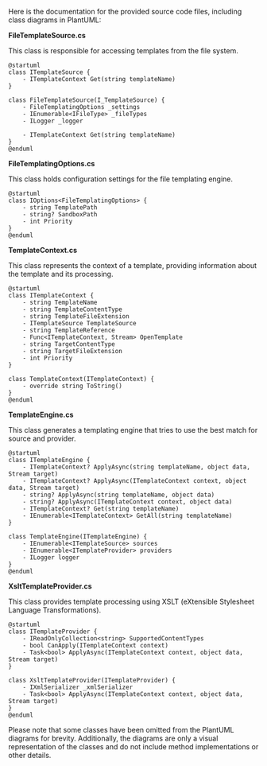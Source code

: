 Here is the documentation for the provided source code files, including class diagrams in PlantUML:

**FileTemplateSource.cs**

This class is responsible for accessing templates from the file system.

```plantuml
@startuml
class ITemplateSource {
    - ITemplateContext Get(string templateName)
}

class FileTemplateSource(I_TemplateSource) {
    - FileTemplatingOptions _settings
    - IEnumerable<IFileType> _fileTypes
    - ILogger _logger

    - ITemplateContext Get(string templateName)
}
@enduml
```

**FileTemplatingOptions.cs**

This class holds configuration settings for the file templating engine.

```plantuml
@startuml
class IOptions<FileTemplatingOptions> {
    - string TemplatePath
    - string? SandboxPath
    - int Priority
}
@enduml
```

**TemplateContext.cs**

This class represents the context of a template, providing information about the template and its processing.

```plantuml
@startuml
class ITemplateContext {
    - string TemplateName
    - string TemplateContentType
    - string TemplateFileExtension
    - ITemplateSource TemplateSource
    - string TemplateReference
    - Func<ITemplateContext, Stream> OpenTemplate
    - string TargetContentType
    - string TargetFileExtension
    - int Priority
}

class TemplateContext(ITemplateContext) {
    - override string ToString()
}
@enduml
```

**TemplateEngine.cs**

This class generates a templating engine that tries to use the best match for source and provider.

```plantuml
@startuml
class ITemplateEngine {
    - ITemplateContext? ApplyAsync(string templateName, object data, Stream target)
    - ITemplateContext? ApplyAsync(ITemplateContext context, object data, Stream target)
    - string? ApplyAsync(string templateName, object data)
    - string? ApplyAsync(ITemplateContext context, object data)
    - ITemplateContext? Get(string templateName)
    - IEnumerable<ITemplateContext> GetAll(string templateName)
}

class TemplateEngine(ITemplateEngine) {
    - IEnumerable<ITemplateSource> sources
    - IEnumerable<ITemplateProvider> providers
    - ILogger logger
}
@enduml
```

**XsltTemplateProvider.cs**

This class provides template processing using XSLT (eXtensible Stylesheet Language Transformations).

```plantuml
@startuml
class ITemplateProvider {
    - IReadOnlyCollection<string> SupportedContentTypes
    - bool CanApply(ITemplateContext context)
    - Task<bool> ApplyAsync(ITemplateContext context, object data, Stream target)
}

class XsltTemplateProvider(ITemplateProvider) {
    - IXmlSerializer _xmlSerializer
    - Task<bool> ApplyAsync(ITemplateContext context, object data, Stream target)
}
@enduml
```

Please note that some classes have been omitted from the PlantUML diagrams for brevity. Additionally, the diagrams are only a visual representation of the classes and do not include method implementations or other details.